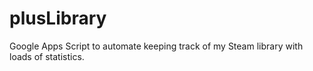 # plusLibrary
Google Apps Script to automate keeping track of my Steam library with loads of statistics.

